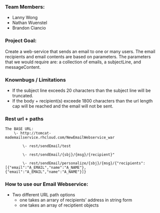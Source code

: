 ### Team Members:
- Lanny Wong
- Nathan Wuenstel
- Brandon Ciancio

### Project Goal: 
Create a web-service that sends an email to one or many users. The email recipients and email contents are based on parameters. The parameters that we would require are: a collection of emails, a subjectLine, and messageContent.
				   
### Knownbugs / Limitations

* If the subject line exceeds 20 characters than the subject line will be truncated.
* If the body + recipient(s) exceede 1800 characters than the url length cap will be reached and the email will not be sent.
	
### Rest url + paths
```
The BASE URL: 
	\- http://tomcat-mademailservice.rhcloud.com/NewEmailWebservice_war

 		\- rest/sendEmail/test  

		\- rest/sendEmail/{sbj}/{msg}/{recipient}" 

		\- rest/sendEmail/personalize/{sbj}/{msg}/{"recipients":[{"email":"A_EMAIL","name":"A_NAME"},{"email":"A_EMAIL","name":"A_NAME"}]}

```	
### How to use our Email Webservice:
- Two different URL path options 
	- one takes an arrary of recipients' address in string form
	- one takes an array of reciptient objects
